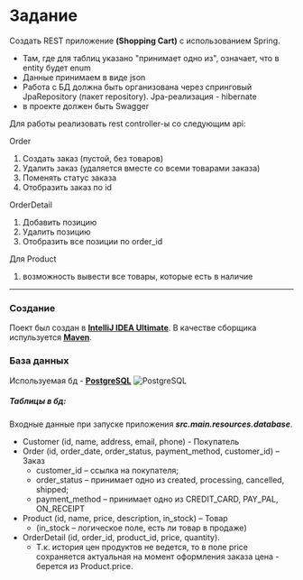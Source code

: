 # Задание
Создать REST приложение **(Shopping Cart)** с использованием Spring.
- Там, где для таблиц указано "принимает одно из", означает, что в entity будет enum
- Данные принимаем в виде json
- Работа с БД должна быть организована через спринговый JpaRepository (пакет repository). Jpa-реализация - hibernate
- в проекте должен быть Swagger

Для работы реализовать rest controller-ы со следующим api:

Order
1) Создать заказ (пустой, без товаров)
2) Удалить заказ (удаляется вместе со всеми товарами заказа)
3) Поменять статус заказа
4) Отобразить заказ по id

OrderDetail
1) Добавить позицию
2) Удалить позицию
3) Отобразить все позиции по order_id

Для Product
1) возможность вывести все товары, которые есть в наличие
---
### Создание
Поект был создан в **[IntelliJ IDEA Ultimate]**. В качестве сборщика испульзуется **[Maven]**.

### База данных
Используемая бд - **[PostgreSQL]**
![PostgreSQL](https://l.ruby-china.com/photo/2019/de7a7028-6c2b-40b6-b1dc-33f2e843060b.png!large)

##### Таблицы в бд:
Входные данные при запуске приложения ***src.main.resources.database***.
- Customer (id, name, address, email, phone) - Покупатель
- Order (id, order_date, order_status, payment_method, customer_id) – Заказ
    - customer_id – ссылка на покупателя;
    - order_status – принимает одно из created, processing, cancelled, shipped;
    - payment_method – принимает одно из CREDIT_CARD, PAY_PAL, ON_RECEIPT
- Product (id, name, price, description, in_stock) – Товар
    - (in_stock – логическое поле, есть ли товар в продаже)
- OrderDetail (id, order_id, product_id, price, quantity).
    - Т.к. история цен продуктов не ведется, то в поле price сохраняется актуальная на момент оформления заказа цена -  берется из Product.price.


[PostgreSQL]: <https://www.postgresql.org>
[IntelliJ IDEA Ultimate]: <https://jetbrains.ru/products/idea./>
[Maven]:<https://maven.apache.org>
